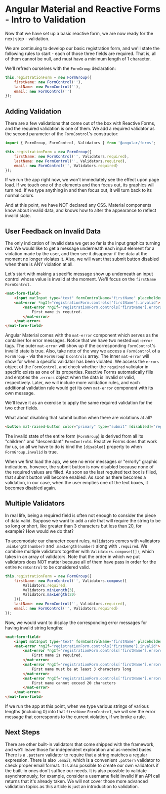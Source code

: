 # Angular Material and Reactive Forms - Intro to Validation

Now that we have set up a basic reactive form, we are now ready for the next step - validation.

We are continuing to develop our basic registration form, and we'll state the following rules to start - each of those three fields are required. That is, all of them
cannot be null, and must have a minimum length of 1 character.

We'll refresh ourselves with the `FormGroup` declaration:

```javascript
this.registrationForm = new FormGroup({
    firstName: new FormControl(''),
    lastName: new FormControl(''),
    email: new FormControl('')
});
```

## Adding Validation

There are a few validations that come out of the box with Reactive Forms, and the required validation is one of them. We add a required validator as the second
parameter of the `FormControl`'s constructor:

```javascript
import { FormGroup, FormControl, Validators } from '@angular/forms';

this.registrationForm = new FormGroup({
    firstName: new FormControl('', Validators.required),
    lastName: new FormControl('', Validators.required),
    email: new FormControl('', Validators.required)
});
```

If we run the app right now, we won't immediately see the effect upon page load. If we touch one of the elements and then focus out, its graphics will turn red.
If we type anything in and then focus out, it will turn back to its normal colors.

And at this point, we have NOT declared any CSS. Material components know about invalid data, and knows how to alter the appearance to reflect invalid state.

## User Feedback on Invalid Data

The only indication of invalid data we get so far is the input graphics turning red. We would like to get a message underneath each input element for a violation
made by the user, and then see it disappear if the data at the moment no longer violates it. Also, we will want that submit button disabled when there is ANY
violation at all.

Let's start with making a specific message show up underneath an input control whose value is invalid at the moment. We'll focus on the `firstName` `FormControl`.

```html
<mat-form-field>
    <input matInput type="text" formControlName="firstName" placeholder="First Name" />
    <mat-error *ngIf="registrationForm.controls['firstName'].invalid">
        <mat-error *ngIf="registrationForm.controls['firstName'].errors.required">
            First name is required.
        </mat-error>
    </mat-error>
</mat-form-field>
```

Angular Material comes with the `mat-error` component which serves as the container for error messages. Notice that we have two nested `mat-error` tags. The
outer `mat-error` will show up if the corresponding `FormControl`'s invalid state is true. Also, take note of the way we access a `FormControl` of a `FormGroup` -
via the `FormGroup`'s `controls` array. The inner `mat-error` will show for when a specific validator has been violated. We access the `errors` object of the
`FormControl`, and check whether the `required` validator in specific exists as one of its properties. Reactive Forms automatically fills and empties the `.errors`
object when the data is invalid or valid, respectively. Later, we will include more validation rules, and each additional validation rule would get its own
`mat-error` component with its own message.

We'll leave it as an exercise to apply the same required validation for the two other fields.

What about disabling that submit button when there are violations at all?

```html
<button mat-raised-button color="primary" type="submit" [disabled]="registrationForm.invalid">Submit</button>
```

The invalid state of the entire form (`FormGroup`) is derived from all its "children" and "descendant" `FormControl`s. Reactive Forms does that work for us, so
all we have to do is bind the `[disabled]` property to when `FormGroup.invalid` is true.

When we first load the app, we see no error messages or "errorly" graphic indications, however, the submit button is now disabled because none of the required values
are filled. As soon as the last required text box is filled, that submit button will become enabled. As soon as there becomes a validation, in our case, when the
user empties one of the text boxes, it becomes disabled again.

## Multiple Validators

In real life, being a required field is often not enough to consider the piece of data valid. Suppose we want to add a rule that will require the string to be
so long or short, like greater than 3 characters but less than 20, for example? How would we do that?

To accomodate our character count rules, `Validators` comes with validators `.minLength(number)` and `.maxLength(number)` along with `.required`. We
combine multiple validators together with `Validators.compose([])`, which takes in an array of validators. Note that the order in which we put validators does
NOT matter because all of them have pass in order for the entire `FormControl` to be considered valid.

```javascript
this.registrationForm = new FormGroup({
    firstName: new FormControl('', Validators.compose([
        Validators.required,
        Validators.minLength(3),
        Validators.maxLength(20)
    ])),
    lastName: new FormControl('', Validators.required),
    email: new FormControl('', Validators.required)
});
```

Now, we would want to display the corresponding error messages for having invalid string lengths:

```html
<mat-form-field>
    <input matInput type="text" formControlName="firstName" placeholder="First Name" />
    <mat-error *ngIf="registrationForm.controls['firstName'].invalid">
        <mat-error *ngIf="registrationForm.controls['firstName'].errors.required">
            First name is required.
        </mat-error>
        <mat-error *ngIf="registrationForm.controls['firstName'].errors.minlength">
            First name must be at least 3 characters long
        </mat-error>
        <mat-error *ngIf="registrationForm.controls['firstName'].errors.maxlength">
            First name cannot exceed 20 characters
        </mat-error>
    </mat-error>
</mat-form-field>
```

If we run the app at this point, when we type various strings of various lengths (including 0) into that `firstName` `FormControl`, we will see the error message
that corresponds to the current violation, if we broke a rule.

## Next Steps

There are other built-in validators that come shipped with the framework, and we'll leave those for independent exploration and as-needed bases. There is a `.pattern`
validator to require that a string matches a regular expression. There is also `.email`, which is a convenient `.pattern` validator to check proper email format.
It is also possible to create our own validators if the built-in ones don't suffice our needs. It is also possible to validate asynchronously, for example, consider
a username field invalid if an API call returns that it's already taken. We will not cover those more advanced validation topics as this article is just an introduction
to validation.
